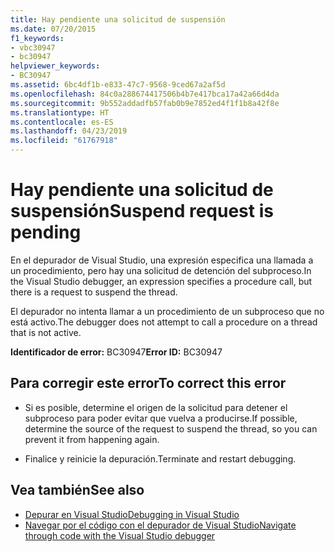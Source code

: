 ```yaml
---
title: Hay pendiente una solicitud de suspensión
ms.date: 07/20/2015
f1_keywords:
- vbc30947
- bc30947
helpviewer_keywords:
- BC30947
ms.assetid: 6bc4df1b-e833-47c7-9568-9ced67a2af5d
ms.openlocfilehash: 84c0a288674417506b4b7e417bca17a42a66d4da
ms.sourcegitcommit: 9b552addadfb57fab0b9e7852ed4f1f1b8a42f8e
ms.translationtype: HT
ms.contentlocale: es-ES
ms.lasthandoff: 04/23/2019
ms.locfileid: "61767918"
---
```

# <a name="suspend-request-is-pending"></a><span data-ttu-id="fe7d8-102">Hay pendiente una solicitud de suspensión</span><span class="sxs-lookup"><span data-stu-id="fe7d8-102">Suspend request is pending</span></span>
<span data-ttu-id="fe7d8-103">En el depurador de Visual Studio, una expresión especifica una llamada a un procedimiento, pero hay una solicitud de detención del subproceso.</span><span class="sxs-lookup"><span data-stu-id="fe7d8-103">In the Visual Studio debugger, an expression specifies a procedure call, but there is a request to suspend the thread.</span></span>  
  
 <span data-ttu-id="fe7d8-104">El depurador no intenta llamar a un procedimiento de un subproceso que no está activo.</span><span class="sxs-lookup"><span data-stu-id="fe7d8-104">The debugger does not attempt to call a procedure on a thread that is not active.</span></span>  
  
 <span data-ttu-id="fe7d8-105">**Identificador de error:** BC30947</span><span class="sxs-lookup"><span data-stu-id="fe7d8-105">**Error ID:** BC30947</span></span>  
  
## <a name="to-correct-this-error"></a><span data-ttu-id="fe7d8-106">Para corregir este error</span><span class="sxs-lookup"><span data-stu-id="fe7d8-106">To correct this error</span></span>  
  
- <span data-ttu-id="fe7d8-107">Si es posible, determine el origen de la solicitud para detener el subproceso para poder evitar que vuelva a producirse.</span><span class="sxs-lookup"><span data-stu-id="fe7d8-107">If possible, determine the source of the request to suspend the thread, so you can prevent it from happening again.</span></span>  
  
- <span data-ttu-id="fe7d8-108">Finalice y reinicie la depuración.</span><span class="sxs-lookup"><span data-stu-id="fe7d8-108">Terminate and restart debugging.</span></span>  
  
## <a name="see-also"></a><span data-ttu-id="fe7d8-109">Vea también</span><span class="sxs-lookup"><span data-stu-id="fe7d8-109">See also</span></span>

- [<span data-ttu-id="fe7d8-110">Depurar en Visual Studio</span><span class="sxs-lookup"><span data-stu-id="fe7d8-110">Debugging in Visual Studio</span></span>](/visualstudio/debugger/debugging-in-visual-studio)
- [<span data-ttu-id="fe7d8-111">Navegar por el código con el depurador de Visual Studio</span><span class="sxs-lookup"><span data-stu-id="fe7d8-111">Navigate through code with the Visual Studio debugger</span></span>](/visualstudio/debugger/navigating-through-code-with-the-debugger)
